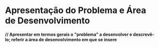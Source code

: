 # Apresentação do Problema e Área de Desenvolvimento

#### // Apresentar em termos gerais o "problema" a desenvolver e descrevê‐lo; referir a área de desenvolvimento em que se insere

